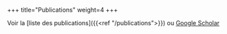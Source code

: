 +++
title="Publications"
weight=4
+++

Voir la [liste des publications]({{<ref "/publications">}}) ou [Google Scholar](https://scholar.google.com/citations?user=g1giJ6sAAAAJ&hl=fr)